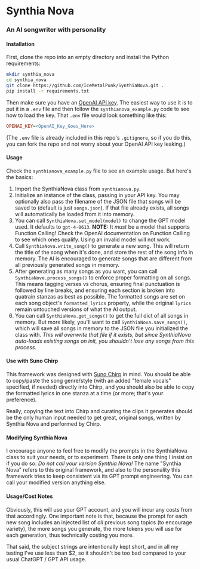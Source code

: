 # Synthia Nova
### An AI songwriter with personality

#### Installation
First, clone the repo into an empty directory and install the Python requirements:
```bash
mkdir synthia_nova
cd synthia_nova
git clone https://github.com/IceMetalPunk/SynthiaNova.git .
pip install -r requirements.txt
```

Then make sure you have an [OpenAI API key](https://help.openai.com/en/articles/4936850-where-do-i-find-my-secret-api-key). The easiest way to use it is to put it in a `.env` file and then follow the `synthianova_example.py` code to see how to load the key. That `.env` file would look something like this:
```ini
OPENAI_KEY=<OpenAI_Key_Goes_Here>
```

(The `.env` file is already included in this repo's `.gitignore`, so if you do this, you can fork the repo and not worry about your OpenAI API key leaking.)

#### Usage
Check the `synthianova_example.py` file to see an example usage. But here's the basics:
1. Import the SynthiaNova class from `synthianova.py`.
2. Initialize an instance of the class, passing in your API key. You may optionally also pass the filename of the JSON file that songs will be saved to (default is just `songs.json`). If that file already exists, all songs will automatically be loaded from it into memory.
3. You can call `SynthiaNova.set_model(model)` to change the GPT model used. It defaults to `gpt-4-0613`. **NOTE:** It *must* be a model that supports Function Calling! Check the OpenAI documentation on Function Calling to see which ones qualify. Using an invalid model will not work.
4. Call `SynthiaNova.write_song()` to generate a new song. This will return the title of the song when it's done, and store the rest of the song info in memory. The AI is encouraged to generate songs that are different from all previously generated songs in memory.
4. After generating as many songs as you want, you can call `SynthiaNove.process_songs()` to enforce proper formatting on all songs. This means tagging verses vs chorus, ensuring final punctuation is followed by line breaks, and ensuring each section is broken into quatrain stanzas as best as possible. The formatted songs are set on each song object's `formatted_lyrics` property, while the original `lyrics` remain untouched versions of what the AI output.
5. You can call `SynthiaNova.get_songs()` to get the full dict of all songs in memory. But more likely, you'll want to call `SynthiaNova.save_songs()`, which will save all songs in memory to the JSON file you initialized the class with. *This will overwrite that file if it exists, but since SynthiaNova auto-loads existing songs on init, you shouldn't lose any songs from this process.*

#### Use with Suno Chirp
This framework was designed with [Suno Chirp](https://suno.ai) in mind. You should be able to copy/paste the song genre/style (with an added "female vocals" specified, if needed) directly into Chirp, and you should also be able to copy the formatted lyrics in one stanza at a time (or more; that's your preference).

Really, copying the text into Chirp and curating the clips it generates should be the only human input needed to get great, original songs, written by Synthia Nova and performed by Chirp.

#### Modifying Synthia Nova
I encourage anyone to feel free to modify the prompts in the SynthiaNova class to suit your needs, or to experiment. There is only one thing I insist on if you do so: *Do not call your version Synthia Nova!* The name "Synthia Nova" refers to this original framework, and also to the personality this framework tries to keep consistent via its GPT prompt engineering. You can call your modified version anything else.

#### Usage/Cost Notes
Obviously, this will use your GPT account, and you will incur any costs from that accordingly. One important note is that, because the prompt for each new song includes an injected list of *all* previous song topics (to encourage variety), the more songs you generate, the more tokens you will use for each generation, thus technically costing you more.

That said, the subject strings are intentionally kept short, and in all my testing I've use less than $2, so it shouldn't be too bad compared to your usual ChatGPT / GPT API usage.